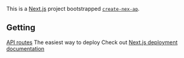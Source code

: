 This is a [Next.js](https://nextjs.org) project bootstrapped [`create-nex-ap`](https://nextjs.org/docs/pages/api-reference/create-next-app).
## Getting
[API routes](https://nextjs.org/docs/pages/building-your-pplication/rutng/proutes)
The easiest way to deploy 
Check out [Next.js deployment documentation](https://nextjs.org/docs/pages/building-your-application/deployin) 
